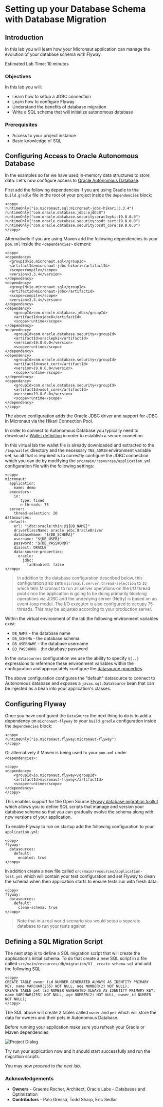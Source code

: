 # Setting up your Database Schema with Database Migration

## Introduction
In this lab you will learn how your Micronaut application can manage the evolution of your database schema with Flyway.

Estimated Lab Time: 10 minutes

### Objectives

In this lab you will:
* Learn how to setup a JDBC connection
* Learn how to configure Flyway
* Understand the benefits of database migration
* Write a SQL schema that will initialize autonomous database

### Prerequisites

- Access to your project instance
- Basic knowledge of SQL

## Configuring Access to Oracle Autonomous Database

In the examples so far we have used in-memory data structures to store data. Let's now configure access to [Oracle Autonomous Database](https://www.oracle.com/autonomous-database/).

First add the following dependencies if you are using Gradle to the `build.gradle` file in the root of your project inside the `dependencies` block:

	<copy>
	runtimeOnly("io.micronaut.sql:micronaut-jdbc-hikari:3.3.4")
    runtimeOnly("com.oracle.database.jdbc:ojdbc8")
    runtimeOnly("com.oracle.database.security:oraclepki:19.8.0.0")
    runtimeOnly("com.oracle.database.security:osdt_cert:19.8.0.0")
    runtimeOnly("com.oracle.database.security:osdt_core:19.8.0.0")
	</copy>

Alternatively if you are using Maven add the following dependencies to your `pom.xml` inside the `<dependencies>` element:

	<copy>
    <dependency>
      <groupId>io.micronaut.sql</groupId>
      <artifactId>micronaut-jdbc-hikari</artifactId>
      <scope>compile</scope>
      <version>3.3.4</version>
    </dependency>
    <dependency>
      <groupId>io.micronaut.sql</groupId>
      <artifactId>micronaut-jdbc</artifactId>
      <scope>compile</scope>
      <version>3.3.4</version>
    </dependency>   	
	<dependency>
		<groupId>com.oracle.database.jdbc</groupId>
		<artifactId>ojdbc8</artifactId>
		<scope>runtime</scope>
	</dependency>
	<dependency>
		<groupId>com.oracle.database.security</groupId>
		<artifactId>oraclepki</artifactId>
		<version>19.8.0.0</version>
		<scope>runtime</scope>
	</dependency>		
	<dependency>
		<groupId>com.oracle.database.security</groupId>
		<artifactId>osdt_cert</artifactId>
		<version>19.8.0.0</version>
		<scope>runtime</scope>
	</dependency>			
	<dependency>
		<groupId>com.oracle.database.security</groupId>
		<artifactId>osdt_core</artifactId>
		<version>19.8.0.0</version>
		<scope>runtime</scope>
	</dependency>			
	</copy>

The above configuration adds the Oracle JDBC driver and support for JDBC in Micronaut via the Hikari Connection Pool.

In order to connect to Autonomous Database you typically need to download a [Wallet definition](https://docs.oracle.com/en/cloud/paas/atp-cloud/atpug/wallet-rotate.html#GUID-F0995A6A-78BD-4C9D-9A34-B970BD152CAD) in order to establish a secure connetion.

In this virtual lab the wallet file is already downloaded and extracted to the `/tmp/wallet` directory and the necessary `TNS_ADMIN` environment variable set, so all that is required is to correctly configure the JDBC connection which you can do by modifying the `src/main/resources/application.yml` configuration file with the following settings:

	<copy>
	micronaut:
	  application:
	    name: demo
      executors:
      	io:
      	   type: fixed
      	   n-threads: 75
	  server:
	    thread-selection: IO	
	datasources:
	  default:
	    url: "jdbc:oracle:thin:@${DB_NAME}"
	    driverClassName: oracle.jdbc.OracleDriver
	    databaseName: "${DB_SCHEMA}"
	    username: "${DB_USER}"
	    password: "${DB_PASSWORD}"
	    dialect: ORACLE
	    data-source-properties:
	      oracle:
	        jdbc:
	          fanEnabled: false
	</copy>	

> In addition to the database configuration described below, this configuration also sets `micronaut.server.thread-selection` to `IO` which tells Micronaut to run all server operations on the I/O thread pool since the application is going to be doing primarily blocking operations via JDBC and the underlying server (Netty) is based on an event-loop model. The I/O executor is also configured to occupy 75 threads. This may be adjusted according to your production server.

Within the virtual environment of the lab the following environment variables exist:

* `DB_NAME` - the database name
* `DB_SCHEMA` - the database schema
* `DB_USERNAME` - the database username
* `DB_PASSWORD` - the database password

In the `datasources` configuration we use the ability to specify `${..}` expressions to reference these environment variables within the configuration and appropriately configure the [datasource properties](https://micronaut-projects.github.io/micronaut-sql/latest/guide/configurationreference.html#io.micronaut.configuration.jdbc.hikari.DatasourceConfiguration).

The above configuration configures the "default" datasource to connect to Autonomous database and exposes a `javax.sql.DataSource` bean that can be injected as a bean into your application's classes.

## Configuring Flyway

Once you have configured the `DataSource` the next thing to do is to add a dependency on `micronaut-flyway` to your `build.gradle` configuration inside the `dependencies` block:

	<copy>
    runtimeOnly("io.micronaut.flyway:micronaut-flyway")
	</copy>


Or alternatively if Maven is being used to your `pom.xml` under `<dependencies>`:

	<copy>
	<dependency>
		<groupId>io.micronaut.flyway</groupId>
		<artifactId>micronaut-flyway</artifactId>
		<scope>runtime</scope>
	</dependency>
	</copy>

This enables support for the Open Source [Flyway database migration toolkit](https://flywaydb.org) which allows you to define SQL scripts that manage and version your database schema so that you can gradually evolve the schema along with new versions of your application.

To enable Flyway to run on startup add the following configuration to your `application.yml`:

	<copy>
	flyway:
	  datasources: 
	    default: 
	      enabled: true 
	</copy>

In addition create a new file called `src/main/resources/application-test.yml` which will contain your test configuration and set Flyway to clean the schema when then application starts to ensure tests run with fresh data:

	<copy>
	flyway:
	  datasources:
	    default:
	      clean-schema: true
	</copy>

> Note that in a real world scenario you would setup a separate database to run your tests against

## Defining a SQL Migration Script

The next step is to define a SQL migration script that will create the application's initial schema. To do that create a new SQL script in a file called `src/main/resources/db/migration/V1__create-schema.sql` and add the following SQL:

	<copy>
	CREATE TABLE owner (id NUMBER GENERATED ALWAYS AS IDENTITY PRIMARY KEY, name VARCHAR(255) NOT NULL, age NUMBER(2) NOT NULL);
	CREATE TABLE pet (id NUMBER GENERATED ALWAYS AS IDENTITY PRIMARY KEY, name VARCHAR(255) NOT NULL, age NUMBER(2) NOT NULL, owner_id NUMBER NOT NULL);
	</copy>

The SQL above will create 2 tables called `owner` and `pet` which will store the data for owners and their pets in Autonomous Database.

Before running your application make sure you refresh your Gradle or Maven dependencies:

![Project Dialog](../images/dependency-refresh.png)

Try run your application now and it should start successfully and run the migration scripts.

You may now *proceed to the next lab*.

### Acknowledgements
- **Owners** - Graeme Rocher, Architect, Oracle Labs - Databases and Optimization
- **Contributors** - Palo Gressa, Todd Sharp, Eric Sedlar